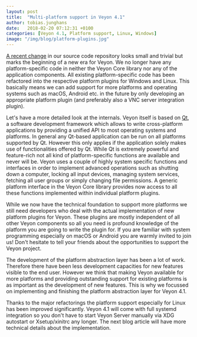 ```yaml
---
layout: post
title:  "Multi-platform support in Veyon 4.1"
author: tobias.junghans
date:   2018-02-20 07:12:31 +0100
categories: [Veyon 4.1, Platform support, Linux, Windows]
image: "/img/blog/platform-plugins.jpg"
---
```


[A recent change][4ddbc8a051214251e8e7a70acc947665db5fa992] in our source code repository looks small and trivial but marks the beginning of a new era for Veyon. We no longer have any platform-specific code in neither the Veyon Core library nor any of the application components. All existing platform-specific code has been refactored into the respective platform plugins for Windows and Linux. This basically means we can add support for more platforms and operating systems such as macOS, Android etc. in the future by only developing an appropriate platform plugin (and preferably also a VNC server integration plugin).

Let's have a more detailed look at the internals. Veyon itself is based on [Qt][qt], a software development framework which allows to write cross-platform applications by providing a unified API to most operating systems and platforms. In general any Qt-based application can be run on all platforms supported by Qt. However this only applies if the application solely makes use of functionalities offered by Qt. While Qt is extremely powerful and feature-rich not all kind of platform-specific functions are available and never will be. Veyon uses a couple of highly system specific functions and interfaces in order to implement advanced operations such as shutting down a computer, locking all input devices, managing system services, fetching all user groups or simply changing file permissions. A generic platform interface in the Veyon Core library provides now access to all these functions implemented within individual platform plugins.

While we now have the technical foundation to support more platforms we still need developers who deal with the actual implementation of new platform plugins for Veyon. These plugins are mostly independent of all other Veyon components so all you need is profound knowledge of the platform you are going to write the plugin for. If you are familiar with system programming especially on macOS or Android you are warmly invited to join us! Don't hesitate to tell your friends about the opportunities to support the Veyon project.

The development of the platform abstraction layer has been a lot of work. Therefore there have been less development capacities for new features visible to the end user. However we think that making Veyon available for more platforms and providing outstanding support for existing platforms is as important as the development of new features. This is why we focussed on implementing and finishing the platform abstraction layer for Veyon 4.1.

Thanks to the major refactorings the platform support especially for Linux has been improved significantly. Veyon 4.1 will come with full systemd integration so you don't have to start Veyon Server manually via XDG autostart or Xsetup/xinitrc any longer. The next blog article will have more technical details about the implementation.

[4ddbc8a051214251e8e7a70acc947665db5fa992]: https://github.com/veyon/veyon/commit/4ddbc8a051214251e8e7a70acc947665db5fa992
[qt]: https://www.qt.io/
